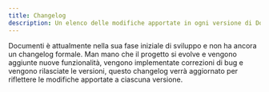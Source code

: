 ```yaml
---
title: Changelog
description: Un elenco delle modifiche apportate in ogni versione di Documenti.
---
```


Documenti è attualmente nella sua fase iniziale di sviluppo e non ha ancora un changelog formale. Man mano che il progetto si evolve e vengono aggiunte nuove funzionalità, vengono implementate correzioni di bug e vengono rilasciate le versioni, questo changelog verrà aggiornato per riflettere le modifiche apportate a ciascuna versione. 


